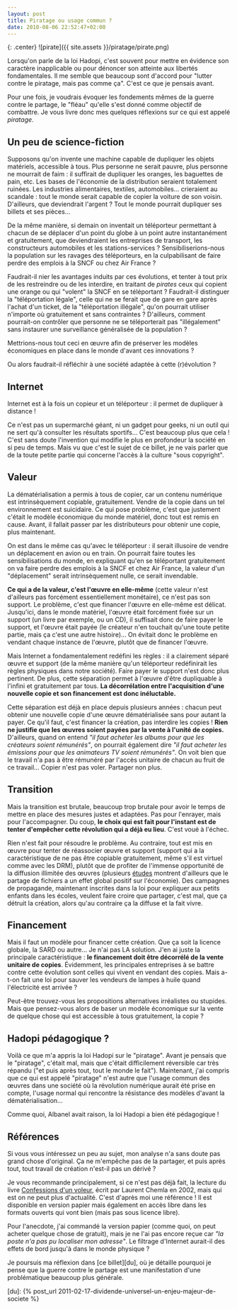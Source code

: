 ```yaml
---
layout: post
title: Piratage ou usage commun ?
date: 2010-08-06 22:52:47+02:00
---
```


{: .center}
![pirate]({{ site.assets }}/piratage/pirate.png)

Lorsqu'on parle de la loi Hadopi, c'est souvent pour mettre en évidence son
caractère inapplicable ou pour dénoncer son atteinte aux libertés fondamentales.
Il me semble que beaucoup sont d'accord pour "lutter contre le piratage, mais
pas comme ça". C'est ce que je pensais avant.

Pour une fois, je voudrais évoquer les fondements mêmes de la guerre contre le
partage, le "fléau" qu'elle s'est donné comme objectif de combattre. Je vous
livre donc mes quelques réflexions sur ce qui est appelé _piratage_.



## Un peu de science-fiction


Supposons qu'on invente une machine capable de dupliquer les objets matériels,
accessible à tous. Plus personne ne serait pauvre, plus personne ne mourrait de
faim : il suffirait de dupliquer les oranges, les baguettes de pain, etc. Les
bases de l'économie de la distribution seraient totalement ruinées. Les
industries alimentaires, textiles, automobiles… crieraient au scandale : tout le
monde serait capable de copier la voiture de son voisin. D'ailleurs, que
deviendrait l'argent ? Tout le monde pourrait dupliquer ses billets et ses
pièces...

De la même manière, si demain on inventait un téléporteur permettant à chacun de
se déplacer d'un point du globe à un point autre instantanément et gratuitement,
que deviendraient les entreprises de transport, les constructeurs automobiles et
les stations-services ? Sensibiliserions-nous la population sur les ravages des
téléporteurs, en la culpabilisant de faire perdre des emplois à la SNCF ou chez
Air France ?

Faudrait-il nier les avantages induits par ces évolutions, et tenter à tout prix
de les restreindre ou de les interdire, en traitant de _pirates_ ceux qui
copient une orange ou qui "volent" la SNCF en se téléportant ? Faudrait-il
distinguer la "téléportation légale", celle qui ne se ferait que de gare en gare
après l'achat d'un ticket, de la "téléportation illégale", qu'on pourrait
utiliser n'importe où gratuitement et sans contraintes ? D'ailleurs, comment
pourrait-on contrôler que personne ne se téléporterait pas "illégalement" sans
instaurer une surveillance généralisée de la population ?

Mettrions-nous tout ceci en œuvre afin de préserver les modèles économiques en
place dans le monde d'avant ces innovations ?

Ou alors faudrait-il réfléchir à une société adaptée à cette (r)évolution ?



## Internet


Internet est à la fois un copieur et un téléporteur : il permet de dupliquer à
distance !

Ce n'est pas un supermarché géant, ni un gadget pour geeks, ni un outil qui ne
sert qu'à consulter les résultats sportifs… C'est beaucoup plus que cela ! C'est
sans doute l'invention qui modifie le plus en profondeur la société en si peu de
temps. Mais vu que c'est le sujet de ce billet, je ne vais parler que de la
toute petite partie qui concerne l'accès à la culture "sous copyright".



## Valeur


La dématérialisation a permis à tous de copier, car un contenu numérique est
intrinsèquement copiable, gratuitement. Vendre de la copie dans un tel
environnement est suicidaire. Ce qui pose problème, c'est que justement c'était
le modèle économique du monde matériel, donc tout est remis en cause. Avant, il
fallait passer par les distributeurs pour obtenir une copie, plus maintenant.

On est dans le même cas qu'avec le téléporteur : il serait illusoire de vendre
un déplacement en avion ou en train. On pourrait faire toutes les
sensibilisations du monde, en expliquant qu'en se téléportant gratuitement on va
faire perdre des emplois à la SNCF et chez Air France, la valeur d'un
"déplacement" serait intrinsèquement nulle, ce serait invendable.

**Ce qui a de la valeur, c'est l'œuvre en elle-même** (cette valeur n'est
d'ailleurs pas forcément essentiellement monétaire), ce n'est pas son support.
Le problème, c'est que financer l'œuvre en elle-même est délicat. Jusqu'ici,
dans le monde matériel, l'œuvre était forcément fixée sur un support (un livre
par exemple, ou un CD), il suffisait donc de faire payer le support, et l'œuvre
était payée (le créateur n'en touchait qu'une toute petite partie, mais ça c'est
une autre histoire)… On évitait donc le problème en vendant chaque instance de
l'œuvre, plutôt que de financer l'œuvre.

Mais Internet a fondamentalement redéfini les règles : il a clairement séparé
œuvre et support (de la même manière qu'un téléporteur redéfinirait les règles
physiques dans notre société). Faire payer le support n'est donc plus pertinent.
De plus, cette séparation permet à l'œuvre d'être dupliquable à l'infini et
gratuitement par tous. **La décorrélation entre l'acquisition d'une nouvelle
copie et son financement est donc inéluctable.**

Cette séparation est déjà en place depuis plusieurs années : chacun peut obtenir
une nouvelle copie d'une œuvre dématérialisée sans pour autant la payer. Ce
qu'il faut, c'est financer la création, pas interdire les copies ! **Rien ne
justifie que les œuvres soient payées par la vente à l'unité de copies.**
D'ailleurs, quand on entend _"il faut acheter les albums pour que les créateurs
soient rémunérés"_, on pourrait également dire _"il faut acheter les émissions
pour que les animateurs TV soient rémunérés"_. On voit bien que le travail n'a
pas à être rémunéré par l'accès unitaire de chacun au fruit de ce travail…
Copier n'est pas voler. Partager non plus.




## Transition


Mais la transition est brutale, beaucoup trop brutale pour avoir le temps de
mettre en place des mesures justes et adaptées. Pas pour l'enrayer, mais pour
l'accompagner. Du coup, **le choix qui est fait pour l'instant est de tenter
d'empêcher cette révolution qui a déjà eu lieu**. C'est voué à l'échec.

Rien n'est fait pour résoudre le problème. Au contraire, tout est mis en œuvre
pour tenter de réassocier œuvre et support (support qui a la caractéristique de
ne pas être copiable gratuitement, même s'il est virtuel comme avec les DRM),
plutôt que de profiter de l'immense opportunité de la diffusion illimitée des
œuvres (plusieurs [études][] montrent d'ailleurs que le partage de fichiers a un
effet global positif sur l'économie). Des campagnes de propagande, maintenant
inscrites dans la loi pour expliquer aux petits enfants dans les écoles, veulent
faire croire que partager, c'est mal, que ça détruit la création, alors qu'au
contraire ça la diffuse et la fait vivre.

[études]: http://www.laquadrature.net/wiki/Etudes_sur_le_partage_de_fichiers



## Financement


Mais il faut un modèle pour financer cette création. Que ça soit la licence
globale, la SARD ou autre… Je n'ai pas LA solution. J'en ai juste la principale
caractéristique : **le financement doit être décorrélé de la vente unitaire de
copies**. Évidemment, les principales entreprises à se battre contre cette
évolution sont celles qui vivent en vendant des copies. Mais a-t-on fait une loi
pour sauver les vendeurs de lampes à huile quand l'électricité est arrivée ?

Peut-être trouvez-vous les propositions alternatives irréalistes ou stupides.
Mais que pensez-vous alors de baser un modèle économique sur la vente de quelque
chose qui est accessible à tous gratuitement, la copie ?



## Hadopi pédagogique ?


Voilà ce que m'a appris la loi Hadopi sur le "piratage". Avant je pensais que le
"piratage", c'était mal, mais que c'était difficilement réversible car très
répandu ("et puis après tout, tout le monde le fait"). Maintenant, j'ai compris
que ce qui est appelé "piratage" n'est autre que l'usage commun des œuvres dans
une société où la révolution numérique aurait été prise en compte, l'usage
normal qui rencontre la résistance des modèles d'avant la dématérialisation…

Comme quoi, Albanel avait raison, la loi Hadopi a bien été pédagogique !



## Références


Si vous vous intéressez un peu au sujet, mon analyse n'a sans doute pas grand
chose d'original. Ça ne m'empêche pas de la partager, et puis après tout, tout
travail de création n'est-il pas un dérivé ?

Je vous recommande principalement, si ce n'est pas déjà fait, la lecture du
livre [Confessions d'un voleur][voleur], écrit par Laurent Chemla en 2002, mais
qui est on ne peut plus d'actualité. C'est d'après moi une référence ! Il est
disponible en version papier mais également en accès libre dans les formats
ouverts qui vont bien (mais pas sous licence libre).

[voleur]: http://www.confessions-voleur.net/

Pour l'anecdote, j'ai commandé la version papier (comme quoi, on peut acheter
quelque chose de gratuit), mais je ne l'ai pas encore reçue car _"la poste n'a
pas pu localiser mon adresse"_. Le filtrage d'Internet aurait-il des effets de
bord jusqu'à dans le monde physique ?

Je poursuis ma réflexion dans [ce billet][du], où je détaille pourquoi je pense
que la guerre contre le partage est une manifestation d'une problématique
beaucoup plus générale.

[du]: {% post_url 2011-02-17-dividende-universel-un-enjeu-majeur-de-societe %}
